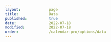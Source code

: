 ```yaml
---
layout:             page
title:              Data
published:          true
date:               2022-07-18
modified:           2022-07-18
order:              /calendar-pro/options/data
---
```


